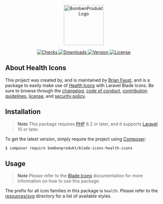 <p align="center">
    <a href="https://bombenprodukt.com" target="_blank">
        <img src="https://raw.githubusercontent.com/faustbrian/assets/main/logo-text.svg" width="128" alt="BombenProdukt Logo" />
    </a>
</p>

<p align="center">
    <a href="https://github.com/faustbrian/blade-icons-health-icons/actions">
        <img src="https://badge.sh/github/check-runs/BombenProdukt/blade-icons-health-icons" alt="Checks" />
    </a>
    <a href="https://packagist.org/packages/bombenprodukt/blade-icons-health-icons">
        <img src="https://badge.sh/packagist/downloads/BombenProdukt/blade-icons-health-icons" alt="Downloads" />
    </a>
    <a href="https://packagist.org/packages/bombenprodukt/blade-icons-health-icons">
        <img src="https://badge.sh/packagist/version/BombenProdukt/blade-icons-health-icons" alt="Version" />
    </a>
    <a href="https://packagist.org/packages/bombenprodukt/blade-icons-health-icons">
        <img src="https://badge.sh/packagist/license/BombenProdukt/blade-icons-health-icons" alt="License" />
    </a>
</p>

## About Health Icons

This project was created by, and is maintained by [Brian Faust](https://github.com/faustbrian), and is a package to easily make use of [Health Icons](https://github.com/resolvetosavelives/healthicons) with Laravel Blade Icons. Be sure to browse through the [changelog](CHANGELOG.md), [code of conduct](.github/CODE_OF_CONDUCT.md), [contribution guidelines](.github/CONTRIBUTING.md), [license](LICENSE), and [security policy](.github/SECURITY.md).

## Installation

> **Note**
> This package requires [PHP](https://www.php.net/) 8.2 or later, and it supports [Laravel](https://laravel.com/) 10 or later.

To get the latest version, simply require the project using [Composer](https://getcomposer.org/):

```bash
$ composer require bombenprodukt/blade-icons-health-icons
```

## Usage

> **Note**
> Please refer to the [Blade Icons](https://github.com/faustbrian/blade-icons) documentation for more information on how to use this package.

The prefix for all icon families in this package is `health`. Please refer to the [resources/svg](/resources/svg) directory for a list of available styles.
